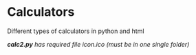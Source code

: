 # Calculators
Different types of calculators in python and html

***calc2.py** has required file icon.ico (must be in one single folder)*
